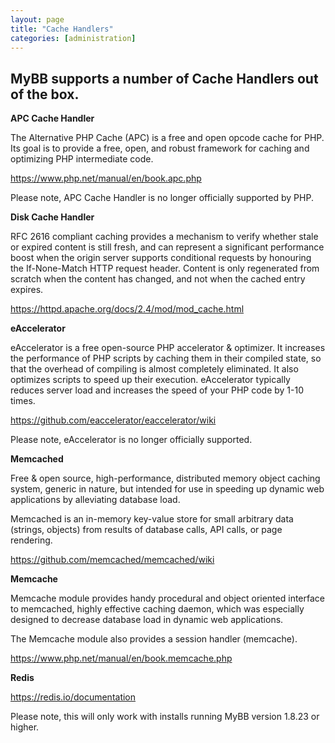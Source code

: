 ```yaml
---
layout: page
title: "Cache Handlers"
categories: [administration]
---
```


## MyBB supports a number of Cache Handlers out of the box. 

**APC Cache Handler**

The Alternative PHP Cache (APC) is a free and open opcode cache for PHP. Its goal is to provide a free, open, and robust framework for caching and optimizing PHP intermediate code. 

https://www.php.net/manual/en/book.apc.php

Please note, APC Cache Handler is no longer officially supported by PHP.

**Disk Cache Handler**

RFC 2616 compliant caching provides a mechanism to verify whether stale or expired content is still fresh, and can represent a significant performance boost when the origin server supports conditional requests by honouring the If-None-Match HTTP request header. Content is only regenerated from scratch when the content has changed, and not when the cached entry expires.

https://httpd.apache.org/docs/2.4/mod/mod_cache.html

**eAccelerator**

eAccelerator is a free open-source PHP accelerator & optimizer. It increases the performance of PHP scripts by caching them in their compiled state, so that the overhead of compiling is almost completely eliminated. It also optimizes scripts to speed up their execution. eAccelerator typically reduces server load and increases the speed of your PHP code by 1-10 times. 

https://github.com/eaccelerator/eaccelerator/wiki

Please note, eAccelerator is no longer officially supported.

**Memcached**

Free & open source, high-performance, distributed memory object caching system, generic in nature, but intended for use in speeding up dynamic web applications by alleviating database load.

Memcached is an in-memory key-value store for small arbitrary data (strings, objects) from results of database calls, API calls, or page rendering.

https://github.com/memcached/memcached/wiki

**Memcache**

Memcache module provides handy procedural and object oriented interface to memcached, highly effective caching daemon, which was especially designed to decrease database load in dynamic web applications.

The Memcache module also provides a session handler (memcache). 

https://www.php.net/manual/en/book.memcache.php

**Redis**



https://redis.io/documentation

Please note, this will only work with installs running MyBB version 1.8.23 or higher.



